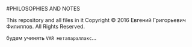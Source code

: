 #PHILOSOPHIES AND NOTES

This repository and all files in it Copyright © 2016 Евгений Григорьевич Филиппов. All Rights Reserved.

будем учинять `VAR метапараллакс`…
